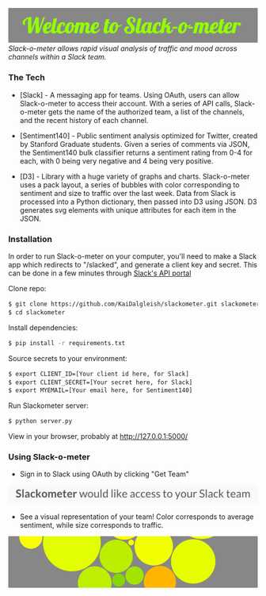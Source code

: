 ![image](/static/welcome.png)
*Slack-o-meter allows rapid visual analysis of traffic and mood across channels within a Slack team.*

### The Tech

* [Slack] - A messaging app for teams. Using OAuth, users can allow Slack-o-meter to access their account. With a series of API calls, Slack-o-meter gets the name of the authorized team, a list of the channels, and the recent history of each channel.

* [Sentiment140] - Public sentiment analysis optimized for Twitter, created by Stanford Graduate students. Given a series of comments via JSON, the Sentiment140 bulk classifier returns a sentiment rating from 0-4 for each, with 0 being very negative and 4 being very positive. 

* [D3] - Library with a huge variety of graphs and charts. Slack-o-meter uses a pack layout, a series of bubbles with color corresponding to sentiment and size to traffic over the last week. Data from Slack is processed into a Python dictionary, then passed into D3 using JSON. D3 generates svg elements with unique attributes for each item in the JSON. 


### Installation
In order to run Slack-o-meter on your computer, you'll need to make a Slack app which redirects to "/slacked", and generate a client key and secret. This can be done in a few minutes through [Slack's API portal](https://api.slack.com/)

Clone repo:
```sh
$ git clone https://github.com/KaiDalgleish/slackometer.git slackometer
$ cd slackometer
```

Install dependencies:
```sh
$ pip install -r requirements.txt
```

Source secrets to your environment:
```sh
$ export CLIENT_ID=[Your client id here, for Slack]
$ export CLIENT_SECRET=[Your secret here, for Slack]
$ export MYEMAIL=[Your email here, for Sentiment140]
```

Run Slackometer server:
```sh
$ python server.py
```
View in your browser, probably at http://127.0.0.1:5000/ 

### Using Slack-o-meter

- Sign in to Slack using OAuth by clicking "Get Team"

![image](/static/allow_slack.png)

- See a visual representation of your team! Color corresponds to average sentiment, while size corresponds to traffic. 

![image](/static/bubbles.png)

